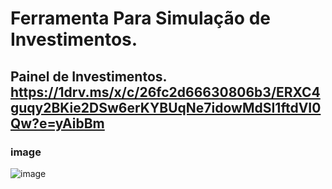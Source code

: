 # Ferramenta Para Simulação de Investimentos. 
## Painel de Investimentos. https://1drv.ms/x/c/26fc2d66630806b3/ERXC4guqy2BKie2DSw6erKYBUqNe7idowMdSI1ftdVI0Qw?e=yAibBm

### image
![image](https://github.com/user-attachments/assets/480e3182-33c1-49f2-a8b6-5dd6cefcfb90)
